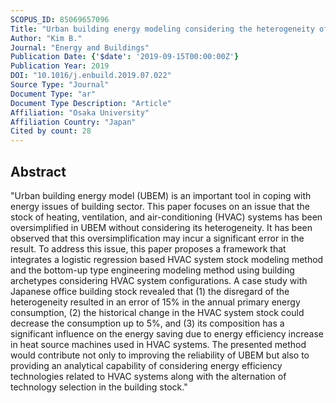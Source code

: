 ```yaml
---
SCOPUS_ID: 85069657096
Title: "Urban building energy modeling considering the heterogeneity of HVAC system stock: A case study on Japanese office building stock"
Author: "Kim B."
Journal: "Energy and Buildings"
Publication Date: {'$date': '2019-09-15T00:00:00Z'}
Publication Year: 2019
DOI: "10.1016/j.enbuild.2019.07.022"
Source Type: "Journal"
Document Type: "ar"
Document Type Description: "Article"
Affiliation: "Osaka University"
Affiliation Country: "Japan"
Cited by count: 28
---
```


## Abstract
"Urban building energy model (UBEM) is an important tool in coping with energy issues of building sector. This paper focuses on an issue that the stock of heating, ventilation, and air-conditioning (HVAC) systems has been oversimplified in UBEM without considering its heterogeneity. It has been observed that this oversimplification may incur a significant error in the result. To address this issue, this paper proposes a framework that integrates a logistic regression based HVAC system stock modeling method and the bottom-up type engineering modeling method using building archetypes considering HVAC system configurations. A case study with Japanese office building stock revealed that (1) the disregard of the heterogeneity resulted in an error of 15% in the annual primary energy consumption, (2) the historical change in the HVAC system stock could decrease the consumption up to 5%, and (3) its composition has a significant influence on the energy saving due to energy efficiency increase in heat source machines used in HVAC systems. The presented method would contribute not only to improving the reliability of UBEM but also to providing an analytical capability of considering energy efficiency technologies related to HVAC systems along with the alternation of technology selection in the building stock."
